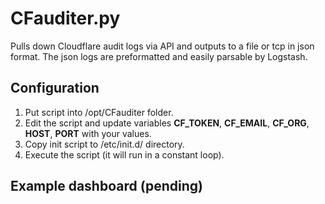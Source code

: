 # CFauditer.py
Pulls down Cloudflare audit logs via API and outputs to a file or tcp in json format. The json logs are preformatted and easily parsable by Logstash.

## Configuration
1. Put script into /opt/CFauditer folder.
2. Edit the script and update variables **CF_TOKEN**, **CF_EMAIL**, **CF_ORG**, **HOST**, **PORT** with your values.
3. Copy init script to /etc/init.d/ directory.
4. Execute the script (it will run in a constant loop).

## Example dashboard (pending)
